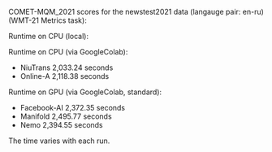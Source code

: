 COMET-MQM_2021 scores for the newstest2021 data (langauge pair: en-ru)(WMT-21 Metrics task):

Runtime on CPU (local):

Runtime on CPU (via GoogleColab):
- NiuTrans 2,033.24 seconds
- Online-A 2,118.38 seconds

Runtime on GPU (via GoogleColab, standard):

- Facebook-AI 2,372.35 seconds
- Manifold 2,495.77 seconds
- Nemo 2,394.55 seconds

The time varies with each run.
